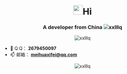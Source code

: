 <h1 align="center"> <img src="https://raw.githubusercontent.com/iampavangandhi/iampavangandhi/master/gifs/Hi.gif" width="30px">Hi</h1>
<h3 align="center">A developer from China <img src="https://visitor-badge.laobi.icu/badge?page_id=xxlllq" alt="xxlllq" /></h3>
<p align="center"> <img src="https://github-profile-trophy.vercel.app/?username=xxlllq&title=Stars,Followers,Repositories,Commit,Issues,PullRequest" alt="xxlllq" /></p>

- 🐧 Q  Q： **2679450097**
- 📫 邮箱： **meihuaxifei@qq.com**
<p align="center">
<img src="https://github-readme-stats.vercel.app/api?username=xxlllq&show_icons=true&theme=tokyonight&hide=prs,contribs)" alt="xxlllq" />
</p>

